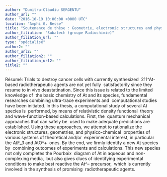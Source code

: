 ```yaml
---
author: "Dumitru-Claudiu SERGENTU"
author_url: ""
date: "2016-10-19 10:00:00 +0000 UTC"
location: "Amphi G. Besse"
title: "Soutenance de thèse : Geometrie, electronic structures and physico-chemical properties of astatine species: An application of relativistic quantum mechanics"
author_filiation: "Subatech (groupe Radiochimie)"
author_filiation_url: ""
type: "spécialisé"
author2: ""
author_url2: ""
author_filiation2: ""
author_filiation_url2: ""
title2: ""
---
```

Résumé:  Trials to destroy cancer cells with currently synthesized  211^At-based radiotherapeutic agents are not yet fully  satisfactorily since they resume to in vivo deastatination. Since this issue is related to the limited knowledge of  the basic chemistry of At and its species, fundamental  researches combining ultra-trace experiments and  computational studies have been initiated. In this thesis, a computational study of several At species is  performed, by means of relativistic density functional  theory and wave-function-based calculations. First, the  quantum mechanical approaches that can safely be  used to make adequate predictions are established. Using these approaches, we attempt to rationalize the  electronic structures, geometries, and physico-chemical  properties of various systems of theoretical and/or  experimental interest, in particular the AtF_3 and AtO^+  ones. By the end, we firmly identify a new At species by  combining outcomes of experiments and calculations. This new species not only completes the Pourbaix  diagram of At in aqueous and non-complexing media,  but also gives clues of identifying experimental  conditions to make best reactive the At^– precursor,  which is currently involved in the synthesis of promising  radiotherapeutic agents.
